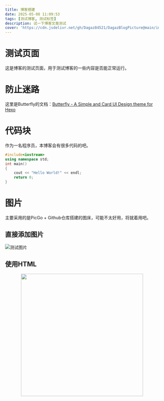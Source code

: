 ```yaml
---
title: 博客搭建
date: 2025-05-08 11:09:53
tags: [测试博客, 测试标签]
description: 试一下博客文章测试
cover: 'https://cdn.jsdelivr.net/gh/Dagaz84521/DagazBlogPicture@main/img/Section9Before.png'
---
```


# 测试页面

这是博客的测试页面，用于测试博客的一些内容是否能正常运行。

# 防止迷路

这里是Butterfly的文档：[Butterfly - A Simple and Card UI Design theme for Hexo](https://butterfly.js.org/)

# 代码块

作为一名程序员，本博客会有很多代码的吧。

```C++
#include<iostream>
using namespace std;
int main()
{
    cout << "Hello World!" << endl;
    return 0;
}
```

# 图片

主要采用的是PicGo + Github仓库搭建的图床，可能不太好用，将就着用吧。

## 直接添加图片

![测试图片](https://cdn.jsdelivr.net/gh/Dagaz84521/DagazBlogPicture@main/img/1078454.jpg)

## 使用HTML

<p align = "center">     
<img  src="https://cdn.jsdelivr.net/gh/Dagaz84521/DagazBlogPicture@main/img/1078454.jpg" width="400" /> 
</p>

